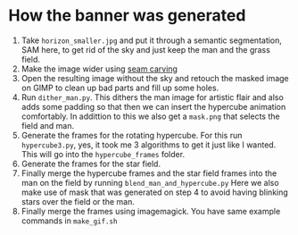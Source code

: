 # How the banner was generated

1. Take `horizon_smaller.jpg` and put it through a semantic segmentation, SAM
   here, to get rid of the sky and just keep the man and the grass field.
2. Make the image wider using [seam carving](https://seamcarving.vercel.app/)
3. Open the resulting image without the sky and retouch the masked image on
   GIMP to clean up bad parts and fill up some holes.
4. Run `dither_man.py`. This dithers the man image for artistic flair and also
   adds some padding so that then we can insert the hypercube animation
   comfortably. In addittion to this we also get a `mask.png` that selects the
   field and man.
5. Generate the frames for the rotating hypercube. For this run
   `hypercube3.py`, yes, it took me 3 algorithms to get it just like I wanted.
This will go into the `hypercube_frames` folder.
6. Generate the frames for the star field.
7. Finally merge the hypercube frames and the star field frames into the man on
   the field by running `blend_man_and_hypercube.py` Here we also make use of
   mask that was generated on step 4 to avoid having blinking stars over the field
   or the man.
8. Finally merge the frames using imagemagick. You have same example commands
   in `make_gif.sh`

